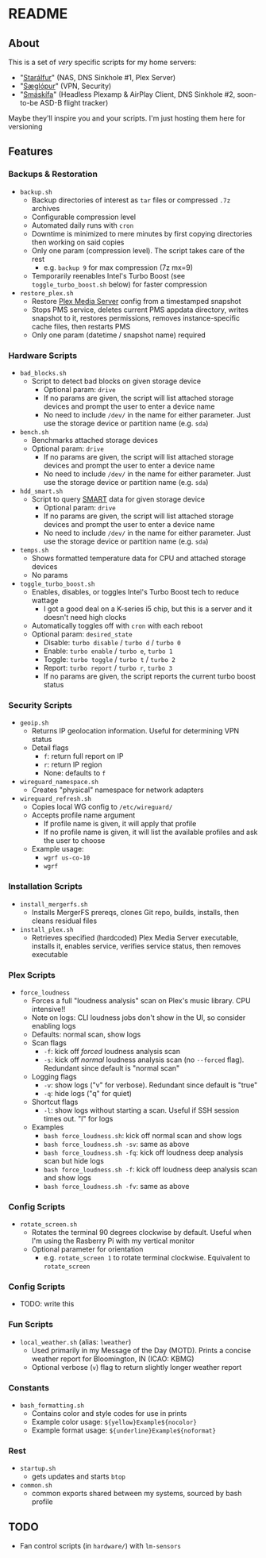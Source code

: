 # README
## About
This is a set of _very_ specific scripts for my home servers:
- "[Starálfur](https://www.youtube.com/watch?v=7fEUUnXDnbk)" (NAS, DNS Sinkhole #1, Plex Server)
- "[Sæglópur](https://www.youtube.com/watch?v=TFHCWZh0_Co)" (VPN, Security)
- "[Smáskífa](https://www.youtube.com/watch?v=pjBYsvGx7hA)" (Headless Plexamp & AirPlay Client, DNS Sinkhole #2, soon-to-be ASD-B flight tracker)

Maybe they'll inspire you and your scripts. I'm just hosting them here for versioning

## Features
### Backups & Restoration
- `backup.sh`
  - Backup directories of interest as `tar` files or compressed `.7z` archives
  - Configurable compression level
  - Automated daily runs with `cron`
  - Downtime is minimized to mere minutes by first copying directories then working on said copies
  - Only one param (compression level). The script takes care of the rest
    - e.g. `backup 9` for max compression (7z mx=9)
  - Temporarily reenables Intel's Turbo Boost (see `toggle_turbo_boost.sh` below) for faster compression
- `restore_plex.sh`
  - Restore [Plex Media Server](https://support.plex.tv/articles/200288286-what-is-plex/) config from a timestamped snapshot
  - Stops PMS service, deletes current PMS appdata directory, writes snapshot to it, restores permissions, removes instance-specific cache files, then restarts PMS
  - Only one param (datetime / snapshot name) required

### Hardware Scripts
- `bad_blocks.sh`
  - Script to detect bad blocks on given storage device
    - Optional param: `drive`
    - If no params are given, the script will list attached storage devices and prompt the user to enter a device name
    - No need to include `/dev/` in the name for either parameter. Just use the storage device or partition name (e.g. `sda`)
- `bench.sh`
  - Benchmarks attached storage devices
  - Optional param: `drive`
    - If no params are given, the script will list attached storage devices and prompt the user to enter a device name
    - No need to include `/dev/` in the name for either parameter. Just use the storage device or partition name (e.g. `sda`)
- `hdd_smart.sh`
  - Script to query [SMART](https://en.wikipedia.org/wiki/Self-Monitoring,_Analysis_and_Reporting_Technology) data for given storage device
    - Optional param: `drive`
    - If no params are given, the script will list attached storage devices and prompt the user to enter a device name
    - No need to include `/dev/` in the name for either parameter. Just use the storage device or partition name (e.g. `sda`)
- `temps.sh`
  - Shows formatted temperature data for CPU and attached storage devices
  - No params
- `toggle_turbo_boost.sh`
  - Enables, disables, or toggles Intel's Turbo Boost tech to reduce wattage
    - I got a good deal on a K-series i5 chip, but this is a server and it doesn't need high clocks
  - Automatically toggles off with `cron` with each reboot
  - Optional param: `desired_state`
    - Disable: `turbo disable` / `turbo d` / `turbo 0`
    - Enable: `turbo enable` / `turbo e`, `turbo 1`
    - Toggle: `turbo toggle` / `turbo t` / `turbo 2`
    - Report: `turbo report` / `turbo r`, `turbo 3`
    - If no params are given, the script reports the current turbo boost status

### Security Scripts
- `geoip.sh`
  - Returns IP geolocation information. Useful for determining VPN status
  - Detail flags
    - `f`: return full report on IP
    - `r`: return IP region
    - None: defaults to `f`
- `wireguard_namespace.sh`
  - Creates "physical" namespace for network adapters
- `wireguard_refresh.sh`
  - Copies local WG config to `/etc/wireguard/`
  - Accepts profile name argument
    - If profile name is given, it will apply that profile
    - If no profile name is given, it will list the available profiles and ask the user to choose
  - Example usage:
    - `wgrf us-co-10`
    - `wgrf`

### Installation Scripts
- `install_mergerfs.sh`
  - Installs MergerFS prereqs, clones Git repo, builds, installs, then cleans residual files
- `install_plex.sh`
  - Retrieves specified (hardcoded) Plex Media Server executable, installs it, enables service, verifies service status, then removes executable

### Plex Scripts
- `force_loudness`
  - Forces a full "loudness analysis" scan on Plex's music library. CPU intensive!!
  - Note on logs: CLI loudness jobs don't show in the UI, so consider enabling logs
  - Defaults: normal scan, show logs
  - Scan flags
    - `-f`: kick off _forced_ loudness analysis scan
    - `-s`: kick off _normal_ loudness analysis scan (no `--forced` flag). Redundant since default is "normal scan"
  - Logging flags
    - `-v`: show logs ("v" for verbose). Redundant since default is "true"
    - `-q`: hide logs ("q" for quiet)
  - Shortcut flags
    - `-l`: show logs without starting a scan. Useful if SSH session times out. "l" for logs
  - Examples
    - `bash force_loudness.sh`: kick off normal scan and show logs
    - `bash force_loudness.sh -sv`: same as above
    - `bash force_loudness.sh -fq`: kick off loudness deep analysis scan but hide logs
    - `bash force_loudness.sh -f`: kick off loudness deep analysis scan and show logs
    - `bash force_loudness.sh -fv`: same as above

### Config Scripts
- `rotate_screen.sh`
  - Rotates the terminal 90 degrees clockwise by default. Useful when I'm using the Rasberry Pi with my vertical monitor
  - Optional parameter for orientation
    - e.g. `rotate_screen 1` to rotate terminal clockwise. Equivalent to `rotate_screen`


### Config Scripts
- TODO: write this 

### Fun Scripts
- `local_weather.sh` (alias: `lweather`)
  - Used primarily in my Message of the Day (MOTD). Prints a concise weather report for Bloomington, IN (ICAO: KBMG)
  - Optional verbose (`v`) flag to return slightly longer weather report

### Constants
- `bash_formatting.sh`
  - Contains color and style codes for use in prints
  - Example color usage: `${yellow}Example${nocolor}`
  - Example format usage: `${underline}Example${noformat}`

<!-- TODO: refactor common -->
### Rest
- `startup.sh`
  - gets updates and starts `btop`
- `common.sh`
  - common exports shared between my systems, sourced by bash profile

## TODO
- Fan control scripts (in `hardware/`) with `lm-sensors`

